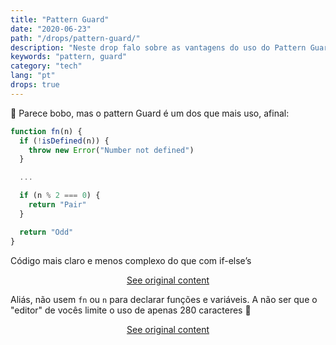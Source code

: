 ```yaml
---
title: "Pattern Guard"
date: "2020-06-23"
path: "/drops/pattern-guard/"
description: "Neste drop falo sobre as vantagens do uso do Pattern Guard."
keywords: "pattern, guard"
category: "tech"
lang: "pt"
drops: true
---
```


<div class="drop">

🤩 Parece bobo, mas o pattern Guard é um dos que mais uso, afinal:

```javascript
function fn(n) {
  if (!isDefined(n)) {
    throw new Error("Number not defined")
  }

  ...

  if (n % 2 === 0) {
    return "Pair"
  }

  return "Odd"
}
```

Código mais claro e menos complexo do que com if-else’s

<center class="center-original-content">
<a href="https://twitter.com/obetomuniz/status/1275432767694802945" target="_blank" rel="noopener noreferrer">See original content</a>
</center>

</div>

<div class="drop">

Aliás, não usem `fn` ou `n` para declarar funções e variáveis. A não ser que o "editor" de vocês limite o uso de apenas 280 caracteres 🤣

<center class="center-original-content">
<a href="https://twitter.com/obetomuniz/status/1275433467346640896" target="_blank" rel="noopener noreferrer">See original content</a>
</center>

</div>

</div>
